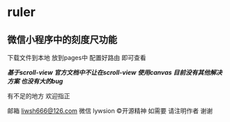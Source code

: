 ruler
=
微信小程序中的刻度尺功能
---

下载文件到本地  放到pages中  配置好路由 即可查看 

***基于scroll-view 官方文档中不让在scroll-view 使用canvas 目前没有其他解决方案 也没有大的bug***

有不足的地方 欢迎指正

邮箱 liwsh666@126.com 
微信 lywsion
©开源精神 如需要 请注明作者 谢谢
